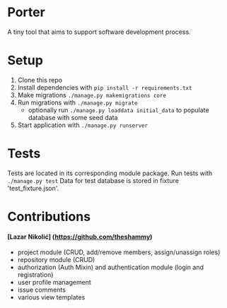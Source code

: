 # Porter
A tiny tool that aims to support software development process.

# Setup
1. Clone this repo
2. Install dependencies with ```pip install -r requirements.txt```
3. Make migrations ```./manage.py makemigrations core```
4. Run migrations with ```./manage.py migrate```
   - optionally run ```./manage.py loaddata initial_data``` to populate database with some seed data
5. Start application with ```./manage.py runserver```

# Tests
Tests are located in its corresponding module package. Run tests with ```./manage.py test```
Data for test database is stored in fixture 'test_fixture.json'.

# Contributions
#### [Lazar Nikolić] (https://github.com/theshammy)
- project module (CRUD, add/remove members, assign/unassign roles)
- repository module (CRUD)
- authorization (Auth Mixin) and authentication module (login and registration)
- user profile management
- issue comments
- various view templates

